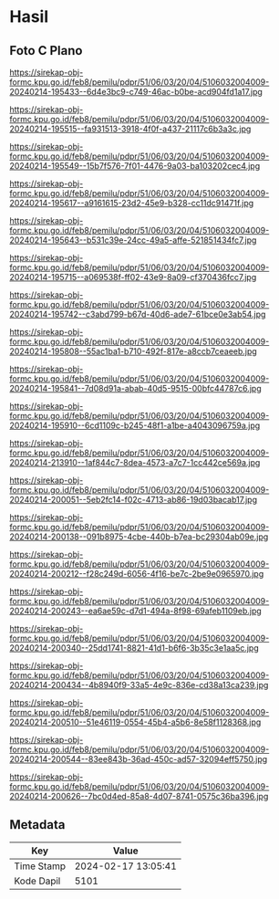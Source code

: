 # Hasil

## Foto C Plano

https://sirekap-obj-formc.kpu.go.id/feb8/pemilu/pdpr/51/06/03/20/04/5106032004009-20240214-195433--6d4e3bc9-c749-46ac-b0be-acd904fd1a17.jpg

https://sirekap-obj-formc.kpu.go.id/feb8/pemilu/pdpr/51/06/03/20/04/5106032004009-20240214-195515--fa931513-3918-4f0f-a437-21117c6b3a3c.jpg

https://sirekap-obj-formc.kpu.go.id/feb8/pemilu/pdpr/51/06/03/20/04/5106032004009-20240214-195549--15b7f576-7f01-4476-9a03-ba103202cec4.jpg

https://sirekap-obj-formc.kpu.go.id/feb8/pemilu/pdpr/51/06/03/20/04/5106032004009-20240214-195617--a9161615-23d2-45e9-b328-cc11dc91471f.jpg

https://sirekap-obj-formc.kpu.go.id/feb8/pemilu/pdpr/51/06/03/20/04/5106032004009-20240214-195643--b531c39e-24cc-49a5-affe-521851434fc7.jpg

https://sirekap-obj-formc.kpu.go.id/feb8/pemilu/pdpr/51/06/03/20/04/5106032004009-20240214-195715--a069538f-ff02-43e9-8a09-cf370436fcc7.jpg

https://sirekap-obj-formc.kpu.go.id/feb8/pemilu/pdpr/51/06/03/20/04/5106032004009-20240214-195742--c3abd799-b67d-40d6-ade7-61bce0e3ab54.jpg

https://sirekap-obj-formc.kpu.go.id/feb8/pemilu/pdpr/51/06/03/20/04/5106032004009-20240214-195808--55ac1ba1-b710-492f-817e-a8ccb7ceaeeb.jpg

https://sirekap-obj-formc.kpu.go.id/feb8/pemilu/pdpr/51/06/03/20/04/5106032004009-20240214-195841--7d08d91a-abab-40d5-9515-00bfc44787c6.jpg

https://sirekap-obj-formc.kpu.go.id/feb8/pemilu/pdpr/51/06/03/20/04/5106032004009-20240214-195910--6cd1109c-b245-48f1-a1be-a4043096759a.jpg

https://sirekap-obj-formc.kpu.go.id/feb8/pemilu/pdpr/51/06/03/20/04/5106032004009-20240214-213910--1af844c7-8dea-4573-a7c7-1cc442ce569a.jpg

https://sirekap-obj-formc.kpu.go.id/feb8/pemilu/pdpr/51/06/03/20/04/5106032004009-20240214-200051--5eb2fc14-f02c-4713-ab86-19d03bacab17.jpg

https://sirekap-obj-formc.kpu.go.id/feb8/pemilu/pdpr/51/06/03/20/04/5106032004009-20240214-200138--091b8975-4cbe-440b-b7ea-bc29304ab09e.jpg

https://sirekap-obj-formc.kpu.go.id/feb8/pemilu/pdpr/51/06/03/20/04/5106032004009-20240214-200212--f28c249d-6056-4f16-be7c-2be9e0965970.jpg

https://sirekap-obj-formc.kpu.go.id/feb8/pemilu/pdpr/51/06/03/20/04/5106032004009-20240214-200243--ea6ae59c-d7d1-494a-8f98-69afeb1109eb.jpg

https://sirekap-obj-formc.kpu.go.id/feb8/pemilu/pdpr/51/06/03/20/04/5106032004009-20240214-200340--25dd1741-8821-41d1-b6f6-3b35c3e1aa5c.jpg

https://sirekap-obj-formc.kpu.go.id/feb8/pemilu/pdpr/51/06/03/20/04/5106032004009-20240214-200434--4b8940f9-33a5-4e9c-836e-cd38a13ca239.jpg

https://sirekap-obj-formc.kpu.go.id/feb8/pemilu/pdpr/51/06/03/20/04/5106032004009-20240214-200510--51e46119-0554-45b4-a5b6-8e58f1128368.jpg

https://sirekap-obj-formc.kpu.go.id/feb8/pemilu/pdpr/51/06/03/20/04/5106032004009-20240214-200544--83ee843b-36ad-450c-ad57-32094eff5750.jpg

https://sirekap-obj-formc.kpu.go.id/feb8/pemilu/pdpr/51/06/03/20/04/5106032004009-20240214-200626--7bc0d4ed-85a8-4d07-8741-0575c36ba396.jpg


## Metadata

| Key        | Value               |
| ---------- | ------------------- |
| Time Stamp | 2024-02-17 13:05:41 |
| Kode Dapil | 5101                |



